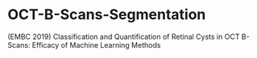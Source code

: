 # OCT-B-Scans-Segmentation
(EMBC 2019) Classification and Quantification of Retinal Cysts in OCT B-Scans: Efficacy of Machine Learning Methods

